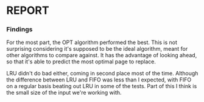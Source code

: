 # REPORT
### Findings
For the most part, the OPT algorithm performed the best. This is not surprising considering it's supposed to be
the ideal algorithm, meant for other algorithms to compare against. It has the advantage of looking ahead, so that it's
able to predict the most optimal page to replace. 

LRU didn't do bad either, coming in second place most of the time. Although the difference between LRU and FIFO was less
than I expected, with FIFO on a regular basis beating out LRU in some of the tests. Part of this I think is the small
size of the input we're working with. 